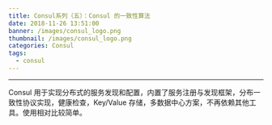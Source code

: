 ```yaml
---
title: Consul系列（五）：Consul 的一致性算法
date: 2018-11-26 13:51:00
banner: /images/consul_logo.png
thumbnail: /images/consul_logo.png
categories: Consul
tags:
  - consul
---
```

----------------------------------

Consul 用于实现分布式的服务发现和配置，内置了服务注册与发现框架，分布一致性协议实现，健康检查，Key/Value 存储，多数据中心方案，不再依赖其他工具。使用相对比较简单。

<!-- more -->